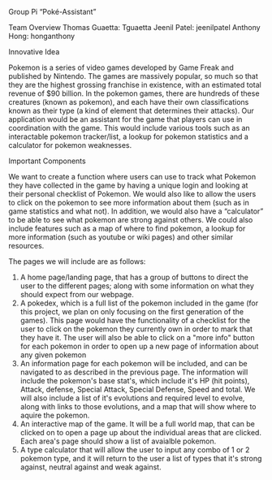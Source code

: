 Group Pi
“Poké-Assistant”

Team Overview
Thomas Guaetta: Tguaetta
Jeenil Patel: jeenilpatel
Anthony Hong: honganthony

Innovative Idea

Pokemon is a series of video games developed by Game Freak and published by Nintendo. The games are massively popular, so much so that 
they are the highest grossing franchise in existence, with an estimated total revenue of $90 billion. In the pokemon games, there are hundreds 
of these creatures (known as pokemon), and each have their own classifications known as their type (a kind of element that determines their attacks).
	Our application would be an assistant for the game that players can use in coordination with the game. This would include various tools such as an 
interactable pokemon tracker/list, a lookup for pokemon statistics and a calculator for pokemon weaknesses.

Important Components

We want to create a function where users can use to track what Pokemon they have collected in the game by having a unique login and looking 
at their personal checklist of Pokemon. We would also like to allow the users to click on the pokemon to see more information about them (such as in game statistics and what not). 
In addition, we would also have a “calculator” to be able to see what pokemon are strong against others. We could also include features such as a map of where to find pokemon, a lookup 
for more information (such as youtube or wiki pages) and other similar resources.

The pages we will include are as follows:
1. A home page/landing page, that has a group of buttons to direct the user to the different pages; along with some information on what they should expect from our webpage.
2. A pokedex, which is a full list of the pokemon included in the game (for this project, we plan on only focusing on the first generation of the games). This page would have the functionality 
of a checklist for the user to click on the pokemon they currently own in order to mark that they have it. The user will also be able to click on a "more info" button for each pokemon
in order to open up a new page of information about any given pokemon
3. An information page for each pokemon will be included, and can be navigated to as described in the previous page. The information will include the pokemon's base stat's, which include it's
HP (hit points), Attack, defense, Special Attack, Special Defense, Speed and total. We will also include a list of it's evolutions and required level to evolve, along with links to those evolutions,
 and a map that will show where to aquire the pokemon.
4. An interactive map of the game. It will be a full world map, that can be clicked on to open a page up about the individual areas that are clicked. Each area's page should show a list of avaialble pokemon.
5. A type calculator that will allow the user to input any combo of 1 or 2 pokemon type, and it will return to the user a list of types that it's strong against, neutral against and weak against.